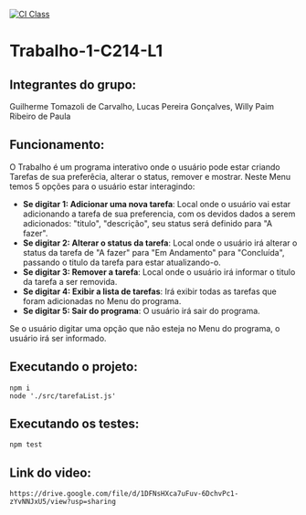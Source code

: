 [![CI Class](https://github.com/GuiTomazoli/Aula_08_C214_L1/actions/workflows/ci.yml/badge.svg)](https://github.com/GuiTomazoli/Aula_08_C214_L1/actions/workflows/ci.yml)

# Trabalho-1-C214-L1

## Integrantes do grupo:
   Guilherme Tomazoli de Carvalho,
   Lucas Pereira Gonçalves,
   Willy Paim Ribeiro de Paula

## Funcionamento:
O Trabalho é um programa interativo onde o usuário pode estar criando Tarefas de sua preferêcia, alterar o status, remover e mostrar.
Neste Menu temos 5 opções para o usuário estar interagindo:

- **Se digitar 1: Adicionar uma nova tarefa**: Local onde o usuário vai estar adicionando a tarefa de sua preferencia, com os devidos dados a serem adicionados: "titulo", "descrição", seu status será definido para "A fazer". 
- **Se digitar 2: Alterar o status da tarefa**: Local onde o usuário irá alterar o status da tarefa de "A fazer" para "Em Andamento" para "Concluída", passando o titulo da tarefa para estar atualizando-o.
- **Se digitar 3: Remover a tarefa**: Local onde o usuário irá informar o titulo da tarefa a ser removida.
- **Se digitar 4: Exibir a lista de tarefas**: Irá exibir todas as tarefas que foram adicionadas no Menu do programa.
- **Se digitar 5: Sair do programa**: O usuário irá sair do programa.

Se o usuário digitar uma opção que não esteja no Menu do programa, o usuário irá ser informado.

## Executando o projeto:

    npm i 
    node './src/tarefaList.js'

## Executando os testes:

    npm test

## Link do video:
    https://drive.google.com/file/d/1DFNsHXca7uFuv-6DchvPc1-zYvNNJxU5/view?usp=sharing

